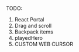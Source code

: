 TODO: <br/>

1. React Portal
2. Drag and scroll <br/>
3. Backpack items <br/>
4. playedHero <br/>
5. CUSTOM WEB CURSOR <br/>
